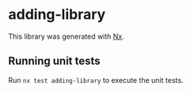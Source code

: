 # adding-library

This library was generated with [Nx](https://nx.dev).

## Running unit tests

Run `nx test adding-library` to execute the unit tests.
